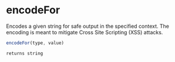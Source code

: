 # encodeFor

Encodes a given string for safe output in the specified context. The encoding is meant to mitigate Cross Site Scripting (XSS) attacks.

```javascript
encodeFor(type, value)
```

```javascript
returns string
```
